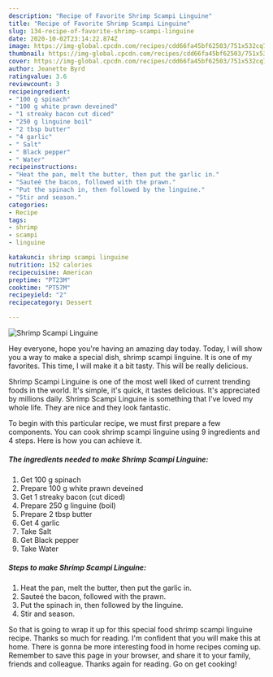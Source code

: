 ```yaml
---
description: "Recipe of Favorite Shrimp Scampi Linguine"
title: "Recipe of Favorite Shrimp Scampi Linguine"
slug: 134-recipe-of-favorite-shrimp-scampi-linguine
date: 2020-10-02T23:14:22.874Z
image: https://img-global.cpcdn.com/recipes/cdd66fa45bf62503/751x532cq70/shrimp-scampi-linguine-recipe-main-photo.jpg
thumbnail: https://img-global.cpcdn.com/recipes/cdd66fa45bf62503/751x532cq70/shrimp-scampi-linguine-recipe-main-photo.jpg
cover: https://img-global.cpcdn.com/recipes/cdd66fa45bf62503/751x532cq70/shrimp-scampi-linguine-recipe-main-photo.jpg
author: Jeanette Byrd
ratingvalue: 3.6
reviewcount: 3
recipeingredient:
- "100 g spinach"
- "100 g white prawn deveined"
- "1 streaky bacon cut diced"
- "250 g linguine boil"
- "2 tbsp butter"
- "4 garlic"
- " Salt"
- " Black pepper"
- " Water"
recipeinstructions:
- "Heat the pan, melt the butter, then put the garlic in."
- "Sauteé the bacon, followed with the prawn."
- "Put the spinach in, then followed by the linguine."
- "Stir and season."
categories:
- Recipe
tags:
- shrimp
- scampi
- linguine

katakunci: shrimp scampi linguine 
nutrition: 152 calories
recipecuisine: American
preptime: "PT23M"
cooktime: "PT57M"
recipeyield: "2"
recipecategory: Dessert

---
```



![Shrimp Scampi Linguine](https://img-global.cpcdn.com/recipes/cdd66fa45bf62503/751x532cq70/shrimp-scampi-linguine-recipe-main-photo.jpg)

Hey everyone, hope you're having an amazing day today. Today, I will show you a way to make a special dish, shrimp scampi linguine. It is one of my favorites. This time, I will make it a bit tasty. This will be really delicious.

Shrimp Scampi Linguine is one of the most well liked of current trending foods in the world. It's simple, it's quick, it tastes delicious. It's appreciated by millions daily. Shrimp Scampi Linguine is something that I've loved my whole life. They are nice and they look fantastic.




To begin with this particular recipe, we must first prepare a few components. You can cook shrimp scampi linguine using 9 ingredients and 4 steps. Here is how you can achieve it.

<!--inarticleads1-->

##### The ingredients needed to make Shrimp Scampi Linguine:

1. Get 100 g spinach
1. Prepare 100 g white prawn deveined
1. Get 1 streaky bacon (cut diced)
1. Prepare 250 g linguine (boil)
1. Prepare 2 tbsp butter
1. Get 4 garlic
1. Take  Salt
1. Get  Black pepper
1. Take  Water




<!--inarticleads2-->

##### Steps to make Shrimp Scampi Linguine:

1. Heat the pan, melt the butter, then put the garlic in.
1. Sauteé the bacon, followed with the prawn.
1. Put the spinach in, then followed by the linguine.
1. Stir and season.




So that is going to wrap it up for this special food shrimp scampi linguine recipe. Thanks so much for reading. I'm confident that you will make this at home. There is gonna be more interesting food in home recipes coming up. Remember to save this page in your browser, and share it to your family, friends and colleague. Thanks again for reading. Go on get cooking!
